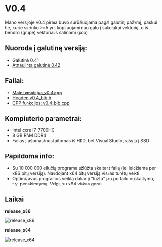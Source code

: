 # V0.4
Mano versijoje v0.4 pirma buvo surūšiuojama pagal galutinį pažymį, paskui tie, kurie surinko >=5 yra kopijuojami nuo galo į sukciukai vektorių, o iš bendro (grupe) vektoriaus šalinami (pop)
## Nuoroda į galutinę versiją:
* [Galutinė 0.41](https://github.com/iLoveCepelinai/Objektinis_programavimas/releases/tag/v0.41)
* [Atnaujinta galutinė 0.42](https://github.com/iLoveCepelinai/Objektinis_programavimas/releases/tag/v0.42)
## Failai:
* [Main: amsiejus_v0.4.cpp](https://github.com/iLoveCepelinai/Objektinis_programavimas/blob/v_0.4/amsiejus_v0.4.cpp)
* [Header: v0.4_bib.h](https://github.com/iLoveCepelinai/Objektinis_programavimas/blob/v_0.4/v04_bib.h)
* [CPP funkcijos: v0.4_bib.cpp](https://github.com/iLoveCepelinai/Objektinis_programavimas/blob/v_0.4/v0.4_bib.cpp)
## Kompiuterio parametrai:
* Intel core i7-7700HQ
* 8 GB RAM DDR4
* Failas įrašomas/nuskaitomas iš HDD, bet Visual Studio įrašyta į SSD
## Papildoma info:
* Su 10 000 000 eilučių programa užlūžta skaitant failą (jei leidžiama per x86 bitų versiją). Naudojant x64 bitų versiją viskas turėtų veikti
* Optimizavus programos veiklą dabar ji "lūžta" jau po failo nuskaitymo, t.y. per skirstymą. Vėlgi, su x64 viskas gerai
## Laikai
**release_x86**

![release_x86](https://github.com/iLoveCepelinai/Objektinis_programavimas/blob/v_0.4/vector_x86.png)

**release_x64**

![release_x64](https://github.com/iLoveCepelinai/Objektinis_programavimas/blob/v_0.4/vector_x64.png)

